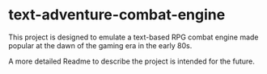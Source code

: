 # text-adventure-combat-engine
This project is designed to emulate a text-based RPG combat engine made popular at the dawn of the gaming era in the early 80s.

A more detailed Readme to describe the project is intended for the future.
